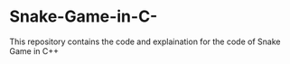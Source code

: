 # Snake-Game-in-C-
This repository contains the code and explaination for the code of Snake Game in C++
